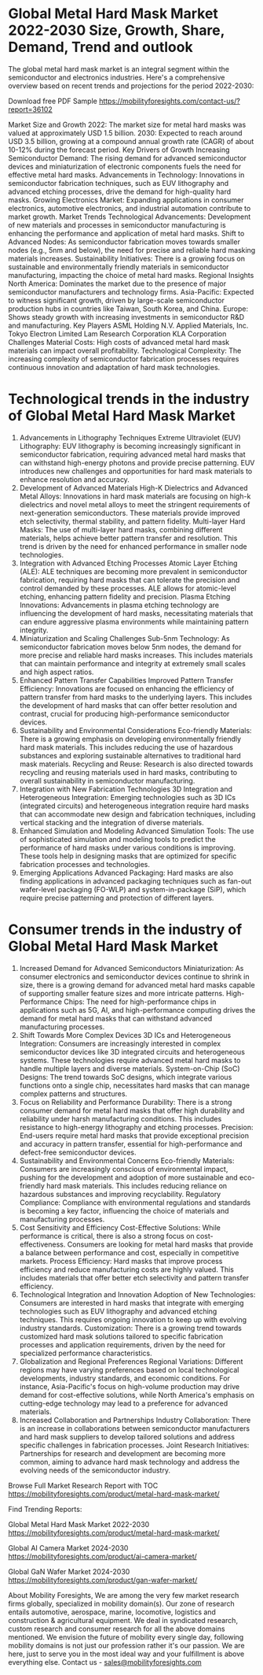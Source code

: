 # Global Metal Hard Mask Market 2022-2030  Size, Growth, Share, Demand, Trend and outlook 
The global metal hard mask market is an integral segment within the semiconductor and electronics industries. Here's a comprehensive overview based on recent trends and projections for the period 2022-2030:

Download free PDF Sample https://mobilityforesights.com/contact-us/?report=36102 

Market Size and Growth
2022: The market size for metal hard masks was valued at approximately USD 1.5 billion.
2030: Expected to reach around USD 3.5 billion, growing at a compound annual growth rate (CAGR) of about 10-12% during the forecast period.
Key Drivers of Growth
Increasing Semiconductor Demand: The rising demand for advanced semiconductor devices and miniaturization of electronic components fuels the need for effective metal hard masks.
Advancements in Technology: Innovations in semiconductor fabrication techniques, such as EUV lithography and advanced etching processes, drive the demand for high-quality hard masks.
Growing Electronics Market: Expanding applications in consumer electronics, automotive electronics, and industrial automation contribute to market growth.
Market Trends
Technological Advancements: Development of new materials and processes in semiconductor manufacturing is enhancing the performance and application of metal hard masks.
Shift to Advanced Nodes: As semiconductor fabrication moves towards smaller nodes (e.g., 5nm and below), the need for precise and reliable hard masking materials increases.
Sustainability Initiatives: There is a growing focus on sustainable and environmentally friendly materials in semiconductor manufacturing, impacting the choice of metal hard masks.
Regional Insights
North America: Dominates the market due to the presence of major semiconductor manufacturers and technology firms.
Asia-Pacific: Expected to witness significant growth, driven by large-scale semiconductor production hubs in countries like Taiwan, South Korea, and China.
Europe: Shows steady growth with increasing investments in semiconductor R&D and manufacturing.
Key Players
ASML Holding N.V.
Applied Materials, Inc.
Tokyo Electron Limited
Lam Research Corporation
KLA Corporation
Challenges
Material Costs: High costs of advanced metal hard mask materials can impact overall profitability.
Technological Complexity: The increasing complexity of semiconductor fabrication processes requires continuous innovation and adaptation of hard mask technologies.

# Technological trends in the industry of Global Metal Hard Mask Market
1. Advancements in Lithography Techniques
Extreme Ultraviolet (EUV) Lithography: EUV lithography is becoming increasingly significant in semiconductor fabrication, requiring advanced metal hard masks that can withstand high-energy photons and provide precise patterning. EUV introduces new challenges and opportunities for hard mask materials to enhance resolution and accuracy.
2. Development of Advanced Materials
High-K Dielectrics and Advanced Metal Alloys: Innovations in hard mask materials are focusing on high-k dielectrics and novel metal alloys to meet the stringent requirements of next-generation semiconductors. These materials provide improved etch selectivity, thermal stability, and pattern fidelity.
Multi-layer Hard Masks: The use of multi-layer hard masks, combining different materials, helps achieve better pattern transfer and resolution. This trend is driven by the need for enhanced performance in smaller node technologies.
3. Integration with Advanced Etching Processes
Atomic Layer Etching (ALE): ALE techniques are becoming more prevalent in semiconductor fabrication, requiring hard masks that can tolerate the precision and control demanded by these processes. ALE allows for atomic-level etching, enhancing pattern fidelity and precision.
Plasma Etching Innovations: Advancements in plasma etching technology are influencing the development of hard masks, necessitating materials that can endure aggressive plasma environments while maintaining pattern integrity.
4. Miniaturization and Scaling Challenges
Sub-5nm Technology: As semiconductor fabrication moves below 5nm nodes, the demand for more precise and reliable hard masks increases. This includes materials that can maintain performance and integrity at extremely small scales and high aspect ratios.
5. Enhanced Pattern Transfer Capabilities
Improved Pattern Transfer Efficiency: Innovations are focused on enhancing the efficiency of pattern transfer from hard masks to the underlying layers. This includes the development of hard masks that can offer better resolution and contrast, crucial for producing high-performance semiconductor devices.
6. Sustainability and Environmental Considerations
Eco-friendly Materials: There is a growing emphasis on developing environmentally friendly hard mask materials. This includes reducing the use of hazardous substances and exploring sustainable alternatives to traditional hard mask materials.
Recycling and Reuse: Research is also directed towards recycling and reusing materials used in hard masks, contributing to overall sustainability in semiconductor manufacturing.
7. Integration with New Fabrication Technologies
3D Integration and Heterogeneous Integration: Emerging technologies such as 3D ICs (integrated circuits) and heterogeneous integration require hard masks that can accommodate new design and fabrication techniques, including vertical stacking and the integration of diverse materials.
8. Enhanced Simulation and Modeling
Advanced Simulation Tools: The use of sophisticated simulation and modeling tools to predict the performance of hard masks under various conditions is improving. These tools help in designing masks that are optimized for specific fabrication processes and technologies.
9. Emerging Applications
Advanced Packaging: Hard masks are also finding applications in advanced packaging techniques such as fan-out wafer-level packaging (FO-WLP) and system-in-package (SiP), which require precise patterning and protection of different layers.
# Consumer trends in the industry of Global Metal Hard Mask Market
1. Increased Demand for Advanced Semiconductors
Miniaturization: As consumer electronics and semiconductor devices continue to shrink in size, there is a growing demand for advanced metal hard masks capable of supporting smaller feature sizes and more intricate patterns.
High-Performance Chips: The need for high-performance chips in applications such as 5G, AI, and high-performance computing drives the demand for metal hard masks that can withstand advanced manufacturing processes.
2. Shift Towards More Complex Devices
3D ICs and Heterogeneous Integration: Consumers are increasingly interested in complex semiconductor devices like 3D integrated circuits and heterogeneous systems. These technologies require advanced metal hard masks to handle multiple layers and diverse materials.
System-on-Chip (SoC) Designs: The trend towards SoC designs, which integrate various functions onto a single chip, necessitates hard masks that can manage complex patterns and structures.
3. Focus on Reliability and Performance
Durability: There is a strong consumer demand for metal hard masks that offer high durability and reliability under harsh manufacturing conditions. This includes resistance to high-energy lithography and etching processes.
Precision: End-users require metal hard masks that provide exceptional precision and accuracy in pattern transfer, essential for high-performance and defect-free semiconductor devices.
4. Sustainability and Environmental Concerns
Eco-friendly Materials: Consumers are increasingly conscious of environmental impact, pushing for the development and adoption of more sustainable and eco-friendly hard mask materials. This includes reducing reliance on hazardous substances and improving recyclability.
Regulatory Compliance: Compliance with environmental regulations and standards is becoming a key factor, influencing the choice of materials and manufacturing processes.
5. Cost Sensitivity and Efficiency
Cost-Effective Solutions: While performance is critical, there is also a strong focus on cost-effectiveness. Consumers are looking for metal hard masks that provide a balance between performance and cost, especially in competitive markets.
Process Efficiency: Hard masks that improve process efficiency and reduce manufacturing costs are highly valued. This includes materials that offer better etch selectivity and pattern transfer efficiency.
6. Technological Integration and Innovation
Adoption of New Technologies: Consumers are interested in hard masks that integrate with emerging technologies such as EUV lithography and advanced etching techniques. This requires ongoing innovation to keep up with evolving industry standards.
Customization: There is a growing trend towards customized hard mask solutions tailored to specific fabrication processes and application requirements, driven by the need for specialized performance characteristics.
7. Globalization and Regional Preferences
Regional Variations: Different regions may have varying preferences based on local technological developments, industry standards, and economic conditions. For instance, Asia-Pacific's focus on high-volume production may drive demand for cost-effective solutions, while North America's emphasis on cutting-edge technology may lead to a preference for advanced materials.
8. Increased Collaboration and Partnerships
Industry Collaboration: There is an increase in collaborations between semiconductor manufacturers and hard mask suppliers to develop tailored solutions and address specific challenges in fabrication processes.
Joint Research Initiatives: Partnerships for research and development are becoming more common, aiming to advance hard mask technology and address the evolving needs of the semiconductor industry.

Browse Full Market Research Report with TOC https://mobilityforesights.com/product/metal-hard-mask-market/ 

Find Trending Reports:

Global Metal Hard Mask Market 2022-2030 https://mobilityforesights.com/product/metal-hard-mask-market/ 

Global AI Camera Market 2024-2030 https://mobilityforesights.com/product/ai-camera-market/ 

Global GaN Wafer Market 2024-2030 https://mobilityforesights.com/product/gan-wafer-market/ 

About Mobility Foresights,
We are among the very few market research firms globally, specialized in mobility domain(s). Our zone of research entails automotive, aerospace, marine, locomotive, logistics and construction & agricultural equipment. We deal in syndicated research, custom research and consumer research for all the above domains mentioned.
We envision the future of mobility every single day, following mobility domains is not just our profession rather it's our passion. We are here, just to serve you in the most ideal way and your fulfillment is above everything else. Contact us -  sales@mobilityforesights.com 











